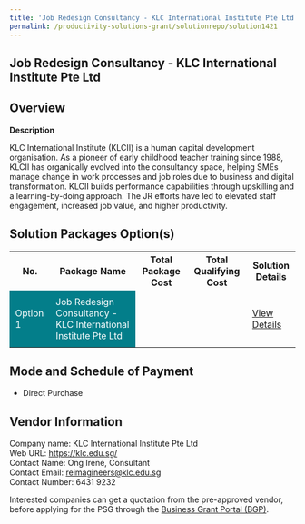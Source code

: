 ```yaml
---
title: 'Job Redesign Consultancy - KLC International Institute Pte Ltd'
permalink: /productivity-solutions-grant/solutionrepo/solution1421
---
```


## Job Redesign Consultancy - KLC International Institute Pte Ltd

## Overview

**Description**

KLC International Institute (KLCII) is a human capital development organisation. As a pioneer of early childhood teacher training since 1988, KLCII has organically evolved into the consultancy space, helping SMEs manage change in work processes and job roles due to business and digital transformation. KLCII builds performance capabilities through upskilling and a learning-by-doing approach. The JR efforts have led to elevated staff engagement, increased job value, and higher productivity.

## Solution Packages Option(s)

<table>
<tr>
<th><b>No.</b></th>
<th><b>Package Name</b></th>
<th><b>Total Package Cost</b></th>
<th><b>Total Qualifying Cost</b></th>
<th><b>Solution Details</b></th>
</tr>
<tr>
<td style='padding: 10px; background-color: #037E8A; color: #FFFFFF;'>Option 1</td>
<td style='padding: 10px; background-color: #037E8A; color: #FFFFFF;'>Job Redesign Consultancy - KLC International Institute Pte Ltd</td>
<td style='padding: 10px;'> </td>
<td style='padding: 10px;'> </td>
<td style='padding: 10px;'><a href='/images/psg/KLCII_Case_Study.pdf' target='_blank'>View Details</a></td>
</tr>
</table>

## Mode and Schedule of Payment

 - Direct Purchase

## Vendor Information

 Company name: KLC International Institute Pte Ltd<br>Web URL: https://klc.edu.sg/<br>Contact Name: Ong Irene, Consultant<br>Contact Email: reimagineers@klc.edu.sg<br>Contact Number: 6431 9232

Interested companies can get a quotation from the pre-approved vendor, before applying for the PSG through the <a href='https://www.businessgrants.gov.sg/' target='_blank' rel='noopener'>Business Grant Portal (BGP)</a>.

<script src="/jquery/resize-tables.js"></script>
